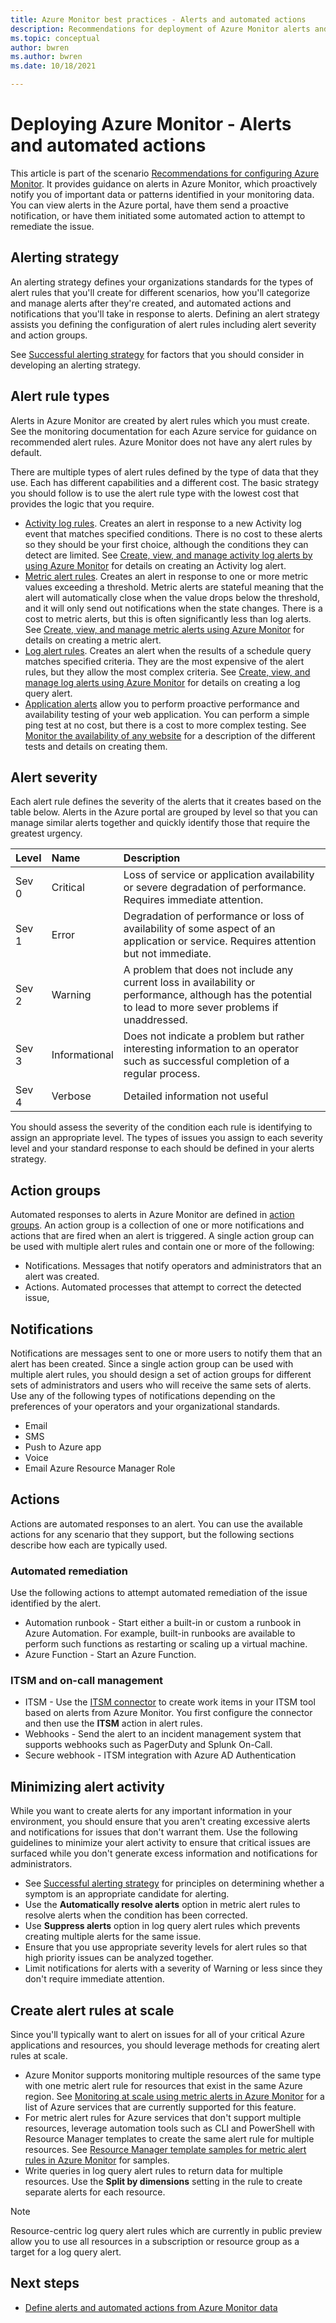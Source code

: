 ```yaml
---
title: Azure Monitor best practices - Alerts and automated actions
description: Recommendations for deployment of Azure Monitor alerts and automated actions.
ms.topic: conceptual
author: bwren
ms.author: bwren
ms.date: 10/18/2021

---
```


# Deploying Azure Monitor - Alerts and automated actions
This article is part of the scenario [Recommendations for configuring Azure Monitor](best-practices.md). It provides guidance on alerts in Azure Monitor, which proactively notify you of important data or patterns identified in your monitoring data. You can view alerts in the Azure portal, have them send a proactive notification, or have them initiated some automated action to attempt to remediate the issue. 
## Alerting strategy
An alerting strategy defines your organizations standards for the types of alert rules that you'll create for different scenarios, how you'll categorize and manage alerts after they're created, and automated actions and notifications that you'll take in response to alerts. Defining an alert strategy assists you defining the configuration of alert rules including alert severity and action groups.

See [Successful alerting strategy](/azure/cloud-adoption-framework/manage/monitor/alerting#successful-alerting-strategy) for factors that you should consider in developing an alerting strategy.


## Alert rule types
Alerts in Azure Monitor are created by alert rules which you must create. See the monitoring documentation for each Azure service for guidance on recommended alert rules. Azure Monitor does not have any alert rules by default. 

There are multiple types of alert rules defined by the type of data that they use. Each has different capabilities and a different cost. The basic strategy you should follow is to use the alert rule type with the lowest cost that provides the logic that you require.

- [Activity log rules](alerts/activity-log-alerts.md). Creates an alert in response to a new Activity log event that matches specified conditions. There is no cost to these alerts so they should be your first choice, although the conditions they can detect are limited. See [Create, view, and manage activity log alerts by using Azure Monitor](alerts/alerts-activity-log.md) for details on creating an Activity log alert.
- [Metric alert rules](alerts/alerts-metric-overview.md). Creates an alert in response to one or more metric values exceeding a threshold. Metric alerts are stateful meaning that the alert will automatically close when the value drops below the threshold, and it will only send out notifications when the state changes. There is a cost to metric alerts, but this is often significantly less than log alerts. See [Create, view, and manage metric alerts using Azure Monitor](alerts/alerts-metric.md) for details on creating a metric alert.
- [Log alert rules](alerts/alerts-unified-log.md). Creates an alert when the results of a schedule query matches specified criteria. They are the most expensive of the alert rules, but they allow the most complex criteria. See [Create, view, and manage log alerts using Azure Monitor](alerts/alerts-log.md) for details on creating a log query alert.
- [Application alerts](app/monitor-web-app-availability.md) allow you to perform proactive performance and availability testing of your web application. You can perform a simple ping test at no cost, but there is a cost to more complex testing. See [Monitor the availability of any website](app/monitor-web-app-availability.md) for a description of the different tests and details on creating them.

## Alert severity
Each alert rule defines the severity of the alerts that it creates based on the table below. Alerts in the Azure portal are grouped by level so that you can manage similar alerts together and quickly identify those that require the greatest urgency.

| Level | Name | Description |
|:---|:---|:---|
| Sev 0 | Critical  | Loss of service or application availability or severe degradation of performance. Requires immediate attention. |
| Sev 1 | Error  | Degradation of performance or loss of availability of some aspect of an application or service. Requires attention but not immediate. |
| Sev 2 | Warning | A problem that does not include any current loss in availability or performance, although has the potential to lead to more sever problems if unaddressed. |
| Sev 3 | Informational | Does not indicate a problem but rather interesting information to an operator such as successful completion of a regular process. |
| Sev 4 | Verbose | Detailed information not useful 

You should assess the severity of the condition each rule is identifying to assign an appropriate level. The types of issues you assign to each severity level and your standard response to each should be defined in your alerts strategy. 

## Action groups
Automated responses to alerts in Azure Monitor are defined in [action groups](alerts/action-groups.md). An action group is a collection of one or more notifications and actions that are fired when an alert is triggered. A single action group can be used with multiple alert rules and contain one or more of the following:

- Notifications. Messages that notify operators and administrators that an alert was created.
- Actions. Automated processes that attempt to correct the detected issue, 
## Notifications
Notifications are messages sent to one or more users to notify them that an alert has been created. Since a single action group can be used with multiple alert rules, you should design a set of action groups for different sets of administrators and users who will receive the same sets of alerts. Use any of the following types of notifications depending on the preferences of your operators and your organizational standards.

- Email
- SMS
- Push to Azure app
- Voice
- Email Azure Resource Manager Role

## Actions
Actions are automated responses to an alert. You can use the available actions for any scenario that they support, but the following sections describe how each are typically used.

### Automated remediation
Use the following actions to attempt automated remediation of the issue identified by the alert. 

- Automation runbook - Start either a built-in or custom a runbook in Azure Automation. For example, built-in runbooks are available to perform such functions as restarting or scaling up a virtual machine.
- Azure Function - Start an Azure Function.


### ITSM and on-call management

- ITSM - Use the [ITSM connector]() to create work items in your ITSM tool based on alerts from Azure Monitor. You first configure the connector and then use the **ITSM** action in alert rules.
- Webhooks - Send the alert to an incident management system that supports webhooks such as PagerDuty and Splunk On-Call.
- Secure webhook - ITSM integration with Azure AD Authentication


## Minimizing alert activity
While you want to create alerts for any important information in your environment, you should ensure that you aren't creating excessive alerts and notifications for issues that don't warrant them. Use the following guidelines to minimize your alert activity to ensure that critical issues are surfaced while you don't generate excess information and notifications for administrators. 

- See [Successful alerting strategy](/azure/cloud-adoption-framework/manage/monitor/alerting#successful-alerting-strategy) for principles on determining whether a symptom is an appropriate candidate for alerting.
- Use the **Automatically resolve alerts** option in metric alert rules to resolve alerts when the condition has been corrected.
- Use **Suppress alerts** option in log query alert rules which prevents creating multiple alerts for the same issue.
- Ensure that you use appropriate severity levels for alert rules so that high priority issues can be analyzed together.
- Limit notifications for alerts with a severity of Warning or less since they don't require immediate attention.

## Create alert rules at scale
Since you'll typically want to alert on issues for all of your critical Azure applications and resources, you should leverage methods for creating alert rules at scale.

- Azure Monitor supports monitoring multiple resources of the same type with one metric alert rule for resources that exist in the same Azure region. See [Monitoring at scale using metric alerts in Azure Monitor](alerts/alerts-metric-overview.md#monitoring-at-scale-using-metric-alerts-in-azure-monitor) for a list of Azure services that are currently supported for this feature.
- For metric alert rules for Azure services that don't support multiple resources, leverage automation tools such as CLI and PowerShell with Resource Manager templates to create the same alert rule for multiple resources. See [Resource Manager template samples for metric alert rules in Azure Monitor](alerts/resource-manager-alerts-metric.md) for samples.
- Write queries in log query alert rules to return data for multiple resources. Use the **Split by dimensions** setting in the rule to create separate alerts for each resource.


> [!NOTE]
> Resource-centric log query alert rules which are currently in public preview allow you to use all resources in a subscription or resource group as a target for a log query alert. 

## Next steps

- [Define alerts and automated actions from Azure Monitor data](best-practices-alerts.md)